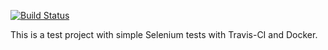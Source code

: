 [![Build Status](https://travis-ci.org/BetterCallKowalski/TestSeleniumTravisDocker.svg?branch=master)](https://travis-ci.org/BetterCallKowalski/TestSeleniumTravisDocker)

This is a test project with simple Selenium tests with Travis-CI and Docker.  

